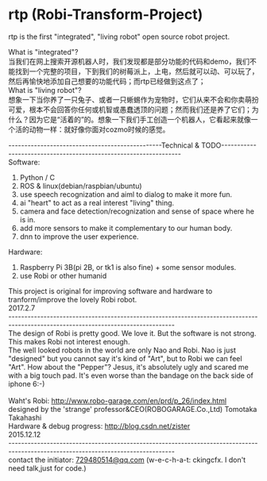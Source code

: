 # rtp (Robi-Transform-Project)
rtp is the first "integrated", "living robot" open source robot project. <br/>

What is "integrated"? <br/>
当我们在网上搜索开源机器人时，我们发现都是部分功能的代码和demo，我们不能找到一个完整的项目，下到我们的树莓派上，上电，然后就可以动、可以玩了，然后再愉快地添加自己想要的功能代码；而rtp已经做到这点了；<br/>
What is "living robot"? <br/>
想象一下当你养了一只兔子、或者一只蜥蜴作为宠物时，它们从来不会和你卖萌扮可爱，根本不会回答你任何或机智或愚蠢透顶的问题；然而我们还是养了它们；为什么？因为它是“活着的”的。想象一下我们手工创造一个机器人，它看起来就像一个活的动物一样：就好像你面对cozmo时候的感觉。<br/>

------------------------------------------------Technical & TODO-----------------------------------------------------------------<br/>
Software: <br/>
1. Python / C <br/>
2. ROS & linux(debian/raspbian/ubuntu) <br/>
3. use speech recognization and aiml to dialog to make it more fun. <br/>
2. ai "heart" to act as a real interest "living" thing. <br/>
3. camera and face detection/recognization and sense of space where he is in. <br/>
4. add more sensors to make it complementary to our human body. <br/>
5. dnn to improve the user experience. <br/>

Hardware:  <br/>
1. Raspberry Pi 3B(pi 2B, or tk1 is also fine) + some sensor modules.  <br/>
2. use Robi or other humanid <br/>

This project is original for improving software and hardware to tranform/improve the lovely Robi robot. <br/>
2017.2.7 <br/>
----------------------------------------------------------------------------------------------------------------------------------<br/>
The design of Robi is pretty good. We love it. But the software is not strong. This makes Robi not interest enough.   <br/>
The well looked robots in the world are only Nao and Robi. Nao is just "designed" but you cannot say it's kind of "Art", but to Robi we can feel "Art". 
How about the "Pepper"? Jesus, it's absolutely ugly and scared me with a big touch pad. It's even worse than the bandage on the back side of iphone 6:-)   <br/>
<br/>
Waht's Robi: http://www.robo-garage.com/en/prd/p_26/index.html  <br/> 
designed by the 'strange' professor&CEO(ROBOGARAGE.Co.,Ltd) Tomotaka Takahashi  <br/> 
Hardware & debug progress: http://blog.csdn.net/zister <br/>
2015.12.12 <br/>
----------------------------------------------------------------------------------------------------------------------------------<br/>
contact the initiator: 729480514@qq.com (w-e-c-h-a-t: ckingcfx. I don't need talk,just for code.) <br/>


